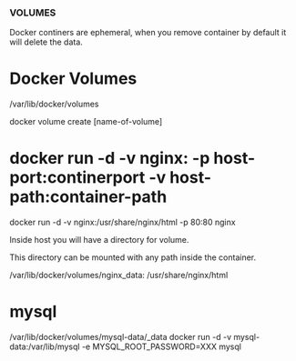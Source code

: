 ### VOLUMES
Docker continers are ephemeral, when you remove container by default it will delete the data.

# Docker Volumes
/var/lib/docker/volumes

docker volume create [name-of-volume]

# docker run -d -v nginx: -p host-port:continerport -v host-path:container-path 

docker run -d -v nginx:/usr/share/nginx/html -p 80:80 nginx

Inside host you will have a directory for volume.

This directory can be mounted with any path inside the container.

/var/lib/docker/volumes/nginx_data: /usr/share/nginx/html

# mysql
/var/lib/docker/volumes/mysql-data/_data
docker run -d -v mysql-data:/var/lib/mysql -e MYSQL_ROOT_PASSWORD=XXX mysql




